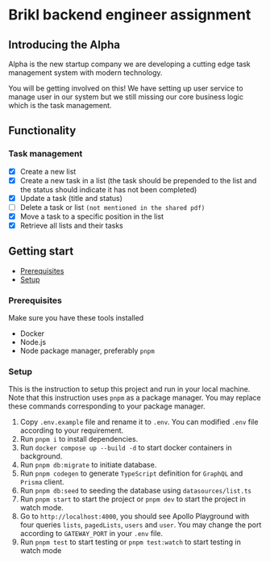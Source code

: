 # Brikl backend engineer assignment

## Introducing the Alpha

Alpha is the new startup company we are developing a cutting edge task management system with modern technology.

You will be getting involved on this! We have setting up user service to manage user in our system but we still missing our core business logic which is the task management.

## Functionality

### Task management

- [x] Create a new list
- [x] Create a new task in a list (the task should be prepended to the list and the
      status should indicate it has not been completed)
- [x] Update a task (title and status)
- [ ] Delete a task or list `(not mentioned in the shared pdf)`
- [x] Move a task to a specific position in the list
- [x] Retrieve all lists and their tasks

## Getting start

- [Prerequisites](#prerequisites)
- [Setup](#setup)

### Prerequisites

Make sure you have these tools installed

- Docker
- Node.js
- Node package manager, preferably `pnpm`

### Setup

This is the instruction to setup this project and run in your local machine. Note that this instruction uses `pnpm` as a package manager. You may replace these commands corresponding to your package manager.

1. Copy `.env.example` file and rename it to `.env`. You can modified `.env` file according to your requirement.
2. Run `pnpm i` to install dependencies.
3. Run `docker compose up --build -d` to start docker containers in background.
4. Run `pnpm db:migrate` to initiate database.
5. Run `pnpm codegen` to generate `TypeScript` definition for `GraphQL` and `Prisma` client.
6. Run `pnpm db:seed` to seeding the database using `datasources/list.ts`
7. Run `pnpm start` to start the project or `pnpm dev` to start the project in watch mode.
8. Go to `http://localhost:4000`, you should see Apollo Playground with four queries `lists`, `pagedLists`, `users` and `user`. You may change the port according to `GATEWAY_PORT` in your `.env` file.
9. Run `pnpm test` to start testing or `pnpm test:watch` to start testing in watch mode

